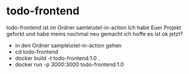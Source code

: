 # todo-frontend

todo-frontend ist im Ordner samle\otel-in-action
Ich habe Euer Projekt geforkt und habe meins nochmal neu gemacht
ich hoffe es ist ok jetzt?

- in den Ordner sample\otel-in-action gehen
- cd todo-frontend
- docker build -t todo-frontend:1.0 .
- docker run -p 3000:3000 todo-frontend:1.0
